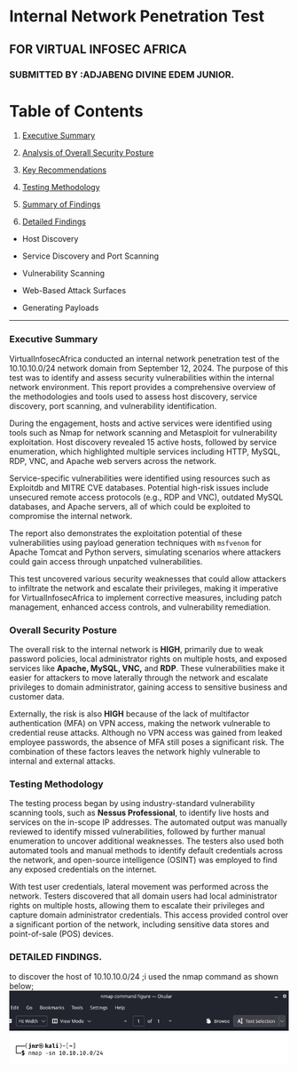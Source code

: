 # Internal Network Penetration Test

## FOR VIRTUAL INFOSEC AFRICA

### SUBMITTED BY :ADJABENG DIVINE EDEM JUNIOR.

#

# Table of Contents

1. [Executive Summary]()
  
2. [Analysis of Overall Security Posture]()
  
3. [Key Recommendations]()
  
4. [Testing Methodology]()
  
5. [Summary of Findings]()
  
6. [Detailed Findings]()
  
  * Host Discovery
    
  * Service Discovery and Port Scanning
    
  * Vulnerability Scanning
    
  * Web-Based Attack Surfaces
    
  * Generating Payloads
    

---

### Executive Summary

VirtualInfosecAfrica conducted an internal network penetration test of the 10.10.10.0/24 network domain from September 12, 2024. The purpose of this test was to identify and assess security vulnerabilities within the internal network environment. This report provides a comprehensive overview of the methodologies and tools used to assess host discovery, service discovery, port scanning, and vulnerability identification.

During the engagement, hosts and active services were identified using tools such as Nmap for network scanning and Metasploit for vulnerability exploitation. Host discovery revealed 15 active hosts, followed by service enumeration, which highlighted multiple services including HTTP, MySQL, RDP, VNC, and Apache web servers across the network.

Service-specific vulnerabilities were identified using resources such as Exploitdb and MITRE CVE databases. Potential high-risk issues include unsecured remote access protocols (e.g., RDP and VNC), outdated MySQL databases, and Apache servers, all of which could be exploited to compromise the internal network.

The report also demonstrates the exploitation potential of these vulnerabilities using payload generation techniques with `msfvenom` for Apache Tomcat and Python servers, simulating scenarios where attackers could gain access through unpatched vulnerabilities.

This test uncovered various security weaknesses that could allow attackers to infiltrate the network and escalate their privileges, making it imperative for VirtualInfosecAfrica to implement corrective measures, including patch management, enhanced access controls, and vulnerability remediation.

### Overall Security Posture

The overall risk to the internal network is **HIGH**, primarily due to weak password policies, local administrator rights on multiple hosts, and exposed services like **Apache, MySQL, VNC,** and **RDP**. These vulnerabilities make it easier for attackers to move laterally through the network and escalate privileges to domain administrator, gaining access to sensitive business and customer data.

Externally, the risk is also **HIGH** because of the lack of multifactor authentication (MFA) on VPN access, making the network vulnerable to credential reuse attacks. Although no VPN access was gained from leaked employee passwords, the absence of MFA still poses a significant risk. The combination of these factors leaves the network highly vulnerable to internal and external attacks.

### Testing Methodology

The testing process began by using industry-standard vulnerability scanning tools, such as **Nessus Professional**, to identify live hosts and services on the in-scope IP addresses. The automated output was manually reviewed to identify missed vulnerabilities, followed by further manual enumeration to uncover additional weaknesses. The testers also used both automated tools and manual methods to identify default credentials across the network, and open-source intelligence (OSINT) was employed to find any exposed credentials on the internet.

With test user credentials, lateral movement was performed across the network. Testers discovered that all domain users had local administrator rights on multiple hosts, allowing them to escalate their privileges and capture domain administrator credentials. This access provided control over a significant portion of the network, including sensitive data stores and point-of-sale (POS) devices.

### DETAILED FINDINGS.
to discover the host of 10.10.10.0/24 ;i used the nmap command as shown below;
![Project Screenshot](images/Screenshot1.png)
